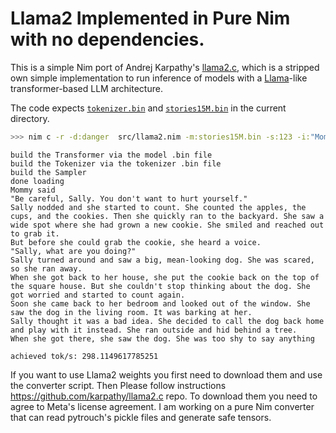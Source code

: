 # Llama2 Implemented in Pure Nim with no dependencies.

This is a simple Nim port of Andrej Karpathy's [llama2.c](https://github.com/karpathy/llama2.c), which is a stripped own simple implementation
to run inference of models with a [Llama](https://arxiv.org/pdf/2302.13971.pdf)-like transformer-based LLM architecture.

The code expects [`tokenizer.bin`](https://github.com/karpathy/llama2.c/raw/master/tokenizer.bin) and [`stories15M.bin`](https://huggingface.co/karpathy/tinyllamas/resolve/main/stories15M.bin) in the current directory.


```sh
>>> nim c -r -d:danger  src/llama2.nim -m:stories15M.bin -s:123 -i:"Mommy said "
```
```
build the Transformer via the model .bin file
build the Tokenizer via the tokenizer .bin file
build the Sampler
done loading
Mommy said
"Be careful, Sally. You don't want to hurt yourself."
Sally nodded and she started to count. She counted the apples, the cups, and the cookies. Then she quickly ran to the backyard. She saw a wide spot where she had grown a new cookie. She smiled and reached out to grab it.
But before she could grab the cookie, she heard a voice.
"Sally, what are you doing?"
Sally turned around and saw a big, mean-looking dog. She was scared, so she ran away.
When she got back to her house, she put the cookie back on the top of the square house. But she couldn't stop thinking about the dog. She got worried and started to count again.
Soon she came back to her bedroom and looked out of the window. She saw the dog in the living room. It was barking at her.
Sally thought it was a bad idea. She decided to call the dog back home and play with it instead. She ran outside and hid behind a tree.
When she got there, she saw the dog. She was too shy to say anything

achieved tok/s: 298.1149617785251
```

If you want to use Llama2 weights you first need to download them and use the converter script. Then Please follow instructions https://github.com/karpathy/llama2.c repo. To download them you need to agree to Meta's license agreement. I am working on a pure Nim converter that can read pytrouch's pickle files and generate safe tensors.

